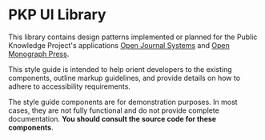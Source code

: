 # PKP UI Library

This library contains design patterns implemented or planned for the Public Knowledge Project's applications [Open Journal Systems](https://pkp.sfu.ca/ojs/) and [Open Monograph Press](https://pkp.sfu.ca/omp/).

This style guide is intended to help orient developers to the existing components, outline markup guidelines, and provide details on how to adhere to accessibility requirements.

The style guide components are for demonstration purposes. In most cases, they are not fully functional and do not provide complete documentation. **You should consult the source code for these components**.
